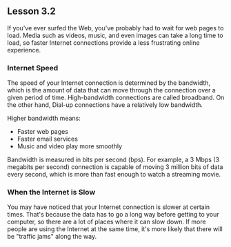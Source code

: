 ## Lesson 3.2

If you've ever surfed the Web, you've probably had to wait for web
pages to load. Media such as videos, music, and even images can take a
long time to load, so faster Internet connections provide a less
frustrating online experience.

### Internet Speed

The speed of your Internet connection is determined by the bandwidth,
which is the amount of data that can move through the connection over a
given period of time. High-bandwidth connections are called broadband.
On the other hand, Dial-up connections have a relatively low bandwidth.

Higher bandwidth means:

-   Faster web pages
-   Faster email services
-   Music and video play more smoothly

Bandwidth is measured in bits per second (bps). For example, a 3 Mbps (3
megabits per second) connection is capable of moving 3 million bits of
data every second, which is more than fast enough to watch a streaming
movie.

### When the Internet is Slow

You may have noticed that your Internet connection is slower at certain
times. That's because the data has to go a long way before getting to
your computer, so there are a lot of places where it can slow down. If
more people are using the Internet at the same time, it's more likely
that there will be "traffic jams" along the way.